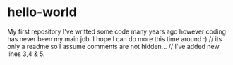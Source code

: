 # hello-world
My first repository
I've writted some code many years ago however coding has never been my main job. I hope I can do more this time around :)
// its only a readme so I assume comments are not hidden...
// I've added new lines 3,4 & 5.
